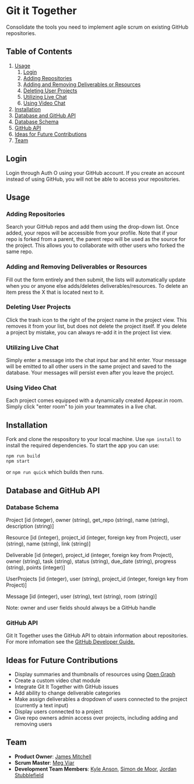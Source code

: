 # Git it Together
Consolidate the tools you need to implement agile scrum on existing GitHub repositories.

## Table of Contents
1. [Usage](#Usage)
    1. [Login](#Login)
    1. [Adding Repositories](#Adding-Repositories)
    1. [Adding and Removing Deliverables or Resources](#Adding-and-Removing-Deliverables-or-Resources)
    1. [Deleting User Projects](#Deleting-User-Projects)
    1. [Utilizing Live Chat](#Utilizing-Live-Chat)
    1. [Using Video Chat](#Using-Video-Chat)
1. [Installation](#Installation)
1. [Database and GitHub API](#Database-and-GitHub-API)
  1. [Database Schema](#Database-Schema)
  1. [GitHub API](#GitHub-API)
1. [Ideas for Future Contributions](#Ideas-for-Future-Contributions)
1. [Team](#Team)

## Login
Login through Auth O using your GitHub account. If you create an account instead of using GitHub, you will not be able to access your repositories.
## Usage
### Adding Repositories
Search your GitHub repos and add them using the drop-down list. Once added, your repos will be accessible from your profile. Note that if your repo is forked from a parent, the parent repo will be used as the source for the project. This allows you to collaborate with other users who forked the same repo.
### Adding and Removing Deliverables or Resources
Fill out the form entirely and then submit, the lists will automatically update when you or anyone else adds/deletes deliverables/resources. To delete an item press the X that is located next to it.
### Deleting User Projects
Click the trash icon to the right of the project name in the project view. This removes it from your list, but does not delete the project itself. If you delete a project by mistake, you can always re-add it in the project list view.
### Utilizing Live Chat
Simply enter a message into the chat input bar and hit enter. Your message will be emitted to all other users in the same project and saved to the database. Your messages will persist even after you leave the project.
### Using Video Chat
Each project comes equipped with a dynamically created Appear.in room. Simply click "enter room" to join your teammates in a live chat.

## Installation
Fork and clone the respository to your local machine.
Use `npm install` to install the required dependencies.
To start the app you can use:
```
npm run build
npm start
```
or `npm run quick` which builds then runs.

## Database and GitHub API
### Database Schema
Project [id (integer), owner (string), get_repo (string), name (string), description (string)]

Resource [id (integer), project_id (integer, foreign key from Project), user (string), name (string), link (string)]

Deliverable [id (integer), project_id (integer, foreign key from Project), owner (string), task (string), status (string), due_date (string), progress (string), points (integer)]

UserProjects [id (integer), user (string), project_id (integer, foreign key from Project)]

Message [id (integer), user (string), text (string), room (string)]

Note: owner and user fields should always be a GitHub handle

### GitHub API
Git It Together uses the GitHub API to obtain information about repositories. For more infomation see the [GitHub Developer Guide.](https://developer.github.com/v3/)

## Ideas for Future Contributions
- Display summaries and thumbnails of resources using [Open Graph](http://ogp.me/)
- Create a custom video chat module
- Integrate Git It Together with GitHub issues
- Add ability to change deliverable categories
- Make assign deliverables a dropdown of users connected to the project (currently a text input)
- Display users connected to a project
- Give repo owners admin access over projects, including adding and removing users

## Team
- __Product Owner__: [James Mitchell](https://github.com/Jimmy6strings)
- __Scrum Master__: [Meg Viar](https://github.com/lmegviar)
- __Development Team Members__: [Kyle Anson](https://github.com/Riski24), [Simon de Moor](https://github.com/sdemoor), [Jordan Stubblefield](https://github.com/JStubb7939)
